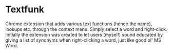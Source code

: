 # Textfunk 

Chrome extension that adds various text functions (hence the name), lookups etc. through the context menu. Simply select a word and right-click. Initially the extension was created to let users (myself) sound educated by giving a list of synonyms when right-clicking a word, just like good ol' MS Word.
